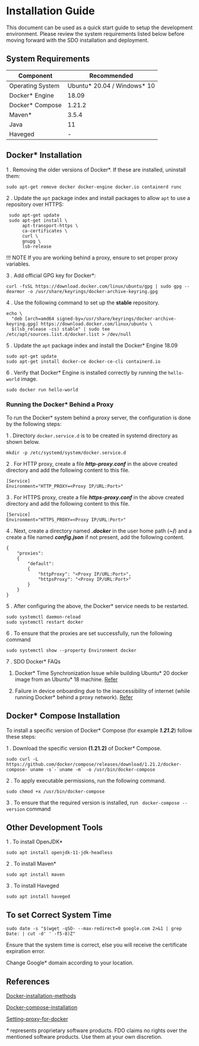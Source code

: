 
# Installation Guide
This document can be used as a quick start guide to setup the development environment. Please review the system requirements listed below before moving forward with the SDO installation and deployment.

## System Requirements

| Component | Recommended |
|------- |------|
| Operating System | Ubuntu\* 20.04 / Windows\* 10 |
| Docker* Engine | 18.09 |
| Docker* Compose | 1.21.2 |
| Maven* | 3.5.4 |
| Java | 11 |
| Haveged | - |

## Docker* Installation
1 . Removing the older versions of Docker*. If these are installed, uninstall them:
```
sudo apt-get remove docker docker-engine docker.io containerd runc
```
2 . Update the `apt` package index and install packages to allow `apt` to use a repository over HTTPS:
```
 sudo apt-get update
 sudo apt-get install \
      apt-transport-https \
      ca-certificates \
      curl \
      gnupg \
      lsb-release
```

!!! NOTE
    If you are working behind a proxy, ensure to set proper proxy variables.

3 . Add official GPG key for Docker*:
```
curl -fsSL https://download.docker.com/linux/ubuntu/gpg | sudo gpg --dearmor -o /usr/share/keyrings/docker-archive-keyring.gpg
```
4 . Use the following command to set up the **stable** repository.
```
echo \
  "deb [arch=amd64 signed-by=/usr/share/keyrings/docker-archive-keyring.gpg] https://download.docker.com/linux/ubuntu \
  $(lsb_release -cs) stable" | sudo tee /etc/apt/sources.list.d/docker.list > /dev/null
```
5 . Update the `apt` package index and install the Docker* Engine 18.09
```
sudo apt-get update
sudo apt-get install docker-ce docker-ce-cli containerd.io
```
6 . Verify that Docker* Engine is installed correctly by running the `hello-world` image.
```
sudo docker run hello-world
```

### Running the Docker* Behind a Proxy

To run the Docker* system behind a proxy server, the configuration is done by the following steps:

1 . Directory `docker.service.d` is to be created in systemd directory as shown below.
```
mkdir -p /etc/systemd/system/docker.service.d
```

2 . For HTTP proxy, create a file **_http-proxy.conf_** in the above created directory and add the following content to this file.
```
[Service]
Environment="HTTP_PROXY=<Proxy IP/URL:Port>"
```

3 . For HTTPS proxy, create a file **_https-proxy.conf_** in the above created directory and add the following content to this file.
```
[Service]
Environment="HTTPS_PROXY=<Proxy IP/URL:Port>"
```

4 . Next, create a directory named **_.docker_** in the user home path (**~/**) and a create a file named **_config.json_** if not present, add the following content.
```
{
    "proxies":
    {
        "default":
        {
            "httpProxy": "<Proxy IP/URL:Port>",
            "httpsProxy": "<Proxy IP/URL:Port>"
        }
    }
}
```

5 . After configuring the above, the Docker* service needs to be restarted.
```
sudo systemctl daemon-reload
sudo systemctl restart docker
```

6 . To ensure that the proxies are set successfully, run the following command
```
sudo systemctl show --property Environment docker
```
7 . SDO Docker* FAQs

  1. Docker* Time Synchronization Issue while building Ubuntu* 20 docker image from an Ubuntu* 18 machine. [Refer](https://github.com/secure-device-onboard/all-in-one-demo/issues/62)

  2. Failure in device onboarding due to the inaccessibility of internet (while running Docker* behind a proxy network). [Refer](https://github.com/secure-device-onboard/all-in-one-demo/issues/63)

## Docker* Compose Installation
To install a specific version of Docker\* Compose (for example **_1.21.2_**) follow these steps:

1 . Download the specific version **(1.21.2)** of Docker* Compose.
```
sudo curl -L https://github.com/docker/compose/releases/download/1.21.2/docker-compose-`uname -s`-`uname -m` -o /usr/bin/docker-compose
```
2 . To apply executable permissions, run the following command.
```
sudo chmod +x /usr/bin/docker-compose
```
3 . To ensure that the required version is installed, run ` docker-compose --version` command

## Other Development Tools

1 . To install OpenJDK*
```
sudo apt install openjdk-11-jdk-headless
```

2 . To install Maven*
```
sudo apt install maven
```

3 . To install Haveged
```
sudo apt install haveged
```

## To set Correct System Time
```
sudo date -s "$(wget -qSO- --max-redirect=0 google.com 2>&1 | grep Date: | cut -d' ' -f5-8)Z"
```

Ensure that the system time is correct, else you will receive the certificate expiration error.

Change Google* domain according to your location.

## References

[Docker-installation-methods](https://docs.docker.com/engine/install/ubuntu/#installation-methods)

[Docker-compose-installation](https://docs.docker.com/compose/install/)

[Setting-proxy-for-docker](https://docs.docker.com/network/proxy/)

_*_ represents proprietary software products. FDO claims no rights over the mentioned software products. Use them at your own discretion.
